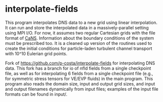 # interpolate-fields
This program interpolates DNS data to a new grid using linear interpolation. It can run and store the interpolated data in a massively-parallel setting using MPI I/O. For now, it assumes two regular Cartesian grids with the file format of [CaNS](https://github.com/p-costa/CaNS). Information about the boundary conditions of the system must be prescribed too. It is a cleaned up version of the routines used to create the initial conditions for particle-laden turbulent channel transport with 10^10 Eulerian grid points.

Fork of https://github.com/p-costa/interpolate-fields for interpolating DNS data. This fork has a branch for io of nfld fields from a single checkpoint file, as well as for interpolating 6 fields from a single checkpoint file (e.g., for symmetric stress tensors for VE/EVP fluids) in the main program. This program also reads the domain size, input and output grid sizes, and input and output filenames dynamically from input files; examples of the input file formats can be found in input/.
